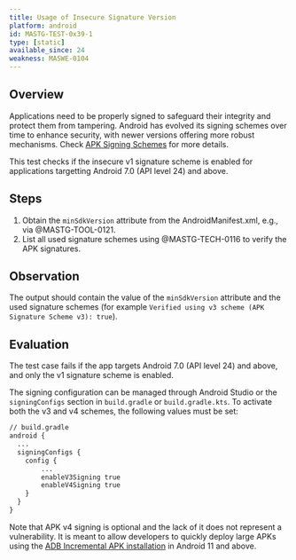 ```yaml
---
title: Usage of Insecure Signature Version
platform: android
id: MASTG-TEST-0x39-1
type: [static]
available_since: 24
weakness: MASWE-0104
---
```


## Overview

Applications need to be properly signed to safeguard their integrity and protect them from tampering. Android has evolved its signing schemes over time to enhance security, with newer versions offering more robust mechanisms. Check [APK Signing Schemes](../../../Document/0x05a-Platform-Overview.md#signing-process) for more details.

This test checks if the insecure v1 signature scheme is enabled for applications targetting Android 7.0 (API level 24) and above.

## Steps

1. Obtain the `minSdkVersion` attribute from the AndroidManifest.xml, e.g., via @MASTG-TOOL-0121.
2. List all used signature schemes using @MASTG-TECH-0116 to verify the APK signatures.

## Observation

The output should contain the value of the `minSdkVersion` attribute and the used signature schemes (for example `Verified using v3 scheme (APK Signature Scheme v3): true`).

## Evaluation

The test case fails if the app targets Android 7.0 (API level 24) and above, and only the v1 signature scheme is enabled.

The signing configuration can be managed through Android Studio or the `signingConfigs` section in `build.gradle` or `build.gradle.kts`. To activate both the v3 and v4 schemes, the following values must be set:

```default
// build.gradle
android {
  ...
  signingConfigs {
    config {
        ...
        enableV3Signing true
        enableV4Signing true
    }
  }
}
```

Note that APK v4 signing is optional and the lack of it does not represent a vulnerability. It is meant to allow developers to quickly deploy large APKs using the [ADB Incremental APK installation](https://developer.android.com/about/versions/11/features#incremental) in Android 11 and above.
